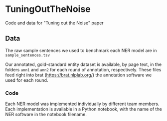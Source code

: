 # TuningOutTheNoise
Code and data for "Tuning out the Noise" paper

## Data
The raw sample sentences we used to benchmark each NER model are in `sample_sentences.tsv`

Our annotated, gold-standard entity dataset is available, by page text, in the folders `ann1` and `ann2` for each round of annotation, respectively. These files feed right into brat (https://brat.nlplab.org/) the annotation software we used for each round.


### Code
Each NER model was implemented individually by different team members. Each implementation is available in a Python notebook, with the name of the NER software in the notebook filename.
